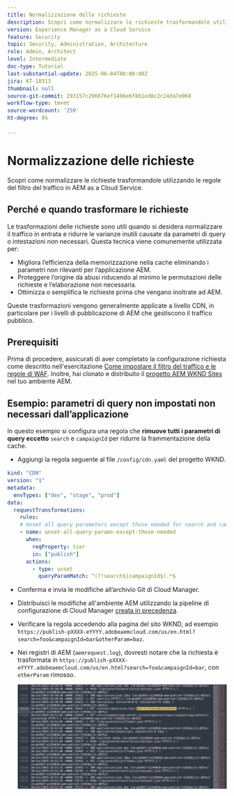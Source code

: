 ```yaml
---
title: Normalizzazione delle richieste
description: Scopri come normalizzare le richieste trasformandole utilizzando le regole del filtro del traffico in AEM as a Cloud Service.
version: Experience Manager as a Cloud Service
feature: Security
topic: Security, Administration, Architecture
role: Admin, Architect
level: Intermediate
doc-type: Tutorial
last-substantial-update: 2025-06-04T00:00:00Z
jira: KT-18313
thumbnail: null
source-git-commit: 293157c296676ef1496e6f861ed8c2c24da7e068
workflow-type: tm+mt
source-wordcount: '259'
ht-degree: 8%

---
```


# Normalizzazione delle richieste

Scopri come normalizzare le richieste trasformandole utilizzando le regole del filtro del traffico in AEM as a Cloud Service.

## Perché e quando trasformare le richieste

Le trasformazioni delle richieste sono utili quando si desidera normalizzare il traffico in entrata e ridurre le varianze inutili causate da parametri di query o intestazioni non necessari. Questa tecnica viene comunemente utilizzata per:

- Migliora l’efficienza della memorizzazione nella cache eliminando i parametri non rilevanti per l’applicazione AEM.
- Proteggere l’origine da abusi riducendo al minimo le permutazioni delle richieste e l’elaborazione non necessaria.
- Ottimizza o semplifica le richieste prima che vengano inoltrate ad AEM.

Queste trasformazioni vengono generalmente applicate a livello CDN, in particolare per i livelli di pubblicazione di AEM che gestiscono il traffico pubblico.

## Prerequisiti

Prima di procedere, assicurati di aver completato la configurazione richiesta come descritto nell&#39;esercitazione [Come impostare il filtro del traffico e le regole di WAF](../setup.md). Inoltre, hai clonato e distribuito il [progetto AEM WKND Sites](https://github.com/adobe/aem-guides-wknd) nel tuo ambiente AEM.

## Esempio: parametri di query non impostati non necessari dall’applicazione

In questo esempio si configura una regola che **rimuove tutti i parametri di query eccetto** `search` e `campaignId` per ridurre la frammentazione della cache.

- Aggiungi la regola seguente al file `/config/cdn.yaml` del progetto WKND.

```yaml
kind: "CDN"
version: "1"
metadata:
  envTypes: ["dev", "stage", "prod"]
data:
  requestTransformations:
    rules:
    # Unset all query parameters except those needed for search and campaignId
    - name: unset-all-query-params-except-those-needed
      when:
        reqProperty: tier
        in: ["publish"]
      actions:
        - type: unset
          queryParamMatch: ^(?!search$|campaignId$).*$
```

- Conferma e invia le modifiche all’archivio Git di Cloud Manager.

- Distribuisci le modifiche all&#39;ambiente AEM utilizzando la pipeline di configurazione di Cloud Manager [creata in precedenza](../setup.md#deploy-rules-using-adobe-cloud-manager).

- Verificare la regola accedendo alla pagina del sito WKND, ad esempio `https://publish-pXXXX-eYYYY.adobeaemcloud.com/us/en.html?search=foo&campaignId=bar&otherParam=baz`.

- Nei registri di AEM (`aemrequest.log`), dovresti notare che la richiesta è trasformata in `https://publish-pXXXX-eYYYY.adobeaemcloud.com/us/en.html?search=foo&campaignId=bar`, con `otherParam` rimosso.

  ![Trasformazione richiesta WKND](../assets/how-to/aemrequest-log-transformation.png)

